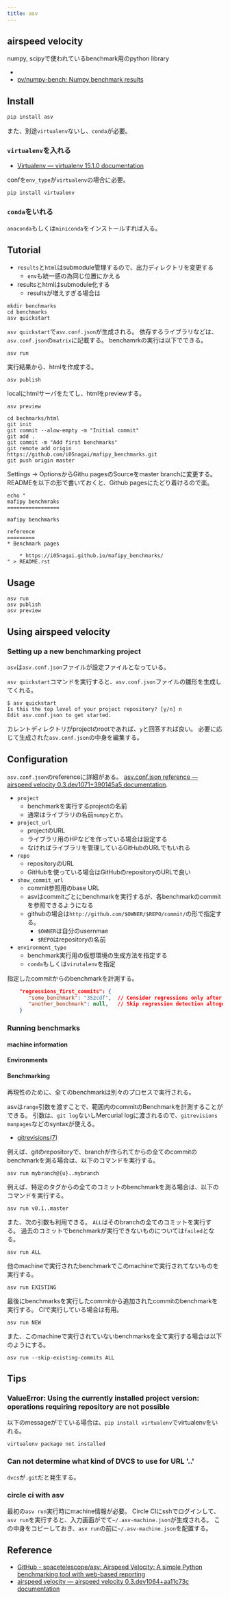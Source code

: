 ```yaml
---
title: asv
---
```


## airspeed velocity

numpy, scipyで使われているbenchmark用のpython library

* 
* [pv/numpy-bench: Numpy benchmark results](https://github.com/pv/numpy-bench)

## Install

```python
pip install asv
```

また、別途`virtualenv`ないし、`conda`が必要。

### `virtualenv`を入れる
* [Virtualenv — virtualenv 15.1.0 documentation](http://virtualenv.pypa.io/en/stable/)

confを`env_type`が`virtualenv`の場合に必要。

```python
pip install virtualenv
```

### `conda`をいれる
`anaconda`もしくは`miniconda`をインストールすれば入る。

## Tutorial
* `results`と`html`はsubmodule管理するので、出力ディレクトリを変更する
    * `env`も統一感の為同じ位置にかえる
* resultsとhtmlはsubmodule化する
    * resultsが増えすぎる場合は

```
mkdir benchmarks
cd benchmarks
asv quickstart
```

`asv quickstart`で`asv.conf.json`が生成される。
依存するライブラリなどは、`asv.conf.json`の`matrix`に記載する。
benchamrkの実行は以下でできる。

```
asv run
```

実行結果から、htmlを作成する。

```
asv publish
```

localにhtmlサーバをたてし、htmlをpreviewする。

```
asv preview
```

```
cd bechmarks/html
git init
git commit --alow-empty -m "Initial commit"
git add .
git commit -m "Add first benchmarks"
git remote add origin https://github.com/i05nagai/mafipy_benchmarks.git
git push origin master
```

Settings -> OptionsからGithu pagesのSourceをmaster branchに変更する。
READMEを以下の形で書いておくと、Github pagesにたどり着けるので楽。

```
echo "
mafipy benchmraks
=================

mafipy benchmarks

reference
=========
* Benchmark pages

    * https://i05nagai.github.io/mafipy_benchmarks/
" > README.rst

```

## Usage

```
asv run 
asv publish
asv preview
```

## Using airspeed velocity

### Setting up a new benchmarking project
`asv`は`asv.conf.json`ファイルが設定ファイルとなっている。

`asv quickstart`コマンドを実行すると、`asv.conf.json`ファイルの雛形を生成してくれる。

```
$ asv quickstart
Is this the top level of your project repository? [y/n] n
Edit asv.conf.json to get started.
```

カレントディレクトリがprojectのrootであれば、`y`と回答すれば良い。
必要に応じて生成された`asv.conf.json`の中身を編集する。

## Configuration

`asv.conf.json`のreferenceに詳細がある。
[asv.conf.json reference — airspeed velocity 0.3.dev1071+390145a5 documentation](http://asv.readthedocs.io/en/latest/asv.conf.json.html).

* `project`
    * benchmarkを実行するprojectの名前
    * 通常はライブラリの名前`numpy`とか。
* `project_url`
    * projectのURL
    * ライブラリ用のHPなどを作っている場合は設定する
    * なければライブラリを管理しているGitHubのURLでもいれる
* `repo`
    * repositoryのURL
    * GitHubを使っている場合はGitHubのrepositoryのURLで良い
* `show_commit_url`
    * commit参照用のbase URL
    * asvはcommitごとにbenchmarkを実行するが、各benchmarkのcommitを参照できるようになる
    * githubの場合は`http://github.com/$OWNER/$REPO/commit/`の形で指定する。
        * `$OWNER`は自分のusernmae
        * `$REPO`はrepositoryの名前
* `environment_type`
    * benchmark実行用の仮想環境の生成方法を指定する
    * `conda`もしくは`virutalenv`を指定


指定したcommitからのbenchmarkを計測する。

```json
    "regressions_first_commits": {
       "some_benchmark": "352cdf",  // Consider regressions only after this commit
       "another_benchmark": null,   // Skip regression detection altogether
    }
```


### Running benchmarks

#### machine information


#### Environments

#### Benchmarking
再現性のために、全てのbenchmarkは別々のプロセスで実行される。

asvは`range`引数を渡すことで、範囲内のcommitのBenchmarkを計測することができる。
引数は、`git log`ないしMercurial logに渡されるので、`gitrevisions manpages`などのsyntaxが使える。

* [gitrevisions(7)](https://www.kernel.org/pub/software/scm/git/docs/gitrevisions.html)

例えば、gitのrepositoryで、branchが作られてからの全てのcommitのbenchmarkを測る場合は、以下のコマンドを実行する。

```
asv run mybranch@{u}..mybranch
```

例えば、特定のタグからの全てのコミットのbenchmarkを測る場合は、以下のコマンドを実行する。

```
asv run v0.1..master
```

また、次の引数も利用できる。
`ALL`はそのbranchの全てのコミットを実行する。
過去のコミットでbenchmarkが実行できないものについては`failed`となる。

```
asv run ALL
```

他のmachineで実行されたbenchmarkでこのmachineで実行されてないものを実行する。

```
asv run EXISTING
```

最後にbenchmarksを実行したcommitから追加されたcommitのbenchmarkを実行する。
CIで実行している場合は有用。

```
asv run NEW
```

また、このmachineで実行されていないbenchmarksを全て実行する場合は以下のようにする。

```
asv run --skip-existing-commits ALL
```

## Tips

### ValueError: Using the currently installed project version: operations requiring repository are not possible
以下のmessageがでている場合は、`pip install virtualenv`でvirtualenvをいれる。

```
virtualenv package not installed
```

###  Can not determine what kind of DVCS to use for URL '..'
`dvcs`が`.git`だと発生する。


### circle ci with asv
最初の`asv run`実行時にmachine情報が必要。
Circle CIにsshでログインして、`asv run`を実行すると、入力画面がでて`~/.asv-machine.json`が生成される。
この中身をコピーしておき、`asv run`の前に`~/.asv-machine.json`を配置する。

## Reference
* [GitHub - spacetelescope/asv: Airspeed Velocity: A simple Python benchmarking tool with web-based reporting](https://github.com/spacetelescope/asv)
* [airspeed velocity — airspeed velocity 0.3.dev1064+aa11c73c documentation](http://asv.readthedocs.io/en/latest/)
